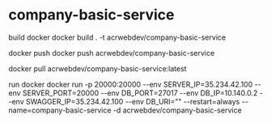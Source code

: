 # company-basic-service

build docker
docker build . -t acrwebdev/company-basic-service

docker push
docker push acrwebdev/company-basic-service

docker pull acrwebdev/company-basic-service:latest

run docker
docker run -p 20000:20000 --env SERVER_IP=35.234.42.100 --env SERVER_PORT=20000 --env DB_PORT=27017 --env DB_IP=10.140.0.2 --env SWAGGER_IP=35.234.42.100 --env DB_URI="" --restart=always --name=company-basic-service -d acrwebdev/company-basic-service
